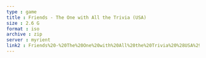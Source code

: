 ```yaml
---
type : game
title : Friends - The One with All the Trivia (USA)
size : 2.6 G
format : iso
archive : zip
server : myrient
link2 : Friends%20-%20The%20One%20with%20All%20the%20Trivia%20%28USA%29
---
```

